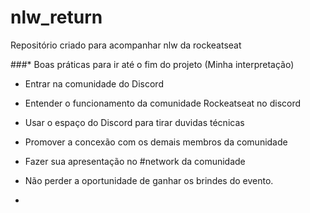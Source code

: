 # nlw_return
Repositório criado para acompanhar nlw da rockeatseat

###* Boas práticas para ir até o fim do projeto (Minha interpretação)
  * Entrar na comunidade do Discord
  * Entender o funcionamento da comunidade Rockeatseat no discord
  * Usar o espaço do Discord para tirar duvidas técnicas
  * Promover a concexão com os demais membros da comunidade
  * Fazer sua apresentação no #network da comunidade
  * Não perder a oportunidade de ganhar os brindes do evento.

* 
